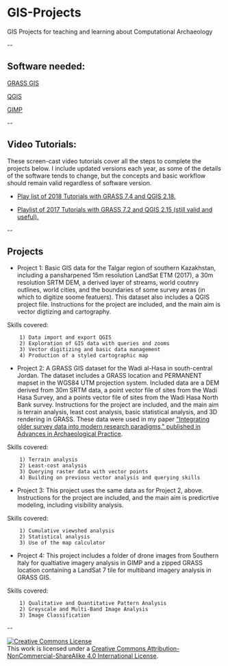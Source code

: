 # GIS-Projects

GIS Projects for teaching and learning about Computational Archaeology

--

## Software needed:

[GRASS GIS](http://grass.osgeo.org)

[QGIS](http://qgis.org)

[GIMP](http:///gimp.org)

--

## Video Tutorials:

These screen-cast video tutorials cover all the steps to complete the projects below. I include updated versions each year, as some of the details of the software tends to change, but the concepts and basic workflow should remain valid regardless of software version.

- [Play list of 2018 Tutorials with GRASS 7.4 and QGIS 2.18.](https://www.youtube.com/embed/videoseries?list=PLSCH2IXZ2pHoKPR1EvH82OGgUnGrwQiDw)

- [Playlist of 2017 Tutorials with GRASS 7.2 and QGIS 2.15 (still valid and useful).](https://www.youtube.com/embed/videoseries?list=PLSCH2IXZ2pHqkSs9H19xhbW2MyxWC2F2h)

--

## Projects

- Project 1: Basic GIS data for the Talgar region of southern Kazakhstan, including a pansharpened 15m resolution LandSat ETM (2017), a 30m resolution SRTM DEM, a derived layer of streams, world coutnry outlines, world cities, and the boundaries of some survey areas (in which to digitize soome featuers). This dataset also includes a QGIS project file. Instructions for the project are included, and the main aim is vector digtizing and cartography. 

Skills covered:

        1) Data import and export QGIS
        2) Exploration of GIS data with queries and zooms
        3) Vector digitizing and basic data management
        4) Production of a styled cartographic map

- Project 2: A GRASS GIS dataset for the Wadi al-Hasa in south-central Jordan. The dataset includes a GRASS location and PERMANENT mapset in the WGS84 UTM projection system. Included data are a DEM derived from 30m SRTM data, a point vector file of sites from the Wadi Hasa Survey, and a points vector file of sites from the Wadi Hasa North Bank survey. Instructions for the project are included, and the main aim is terrain analysis, least cost analysis, basic statistical analysis, and 3D rendering in GRASS. These data were used in my paper ["Integrating older survey data into modern research paradigms," published in Advances in Archaeological Practice](https://www.researchgate.net/profile/Isaac_Ullah/publication/284705699_Integrating_Older_Survey_Data_into_Modern_Research_Paradigms_Identifying_and_Correcting_Spatial_Error_in_Legacy_Datasets/links/574dd8c208ae061b33038523.pdf). 

Skills covered:

        1) Terrain analysis
        2) Least-cost analysis
        3) Querying raster data with vector points
        4) Building on previous vector analysis and querying skills

- Project 3: This project uses the same data as for Project 2, above. Instructions for the project are included, and the main aim is predicrtive modeling, including visibility analysis.

Skills covered:

        1) Cumulative viewshed analysis
        2) Statistical analysis
        3) Use of the map calculator

- Project 4: This project includes a folder of drone images from Southern Italy for qualtiative imagery analysis in GIMP and a zipped GRASS location containing a LandSat 7 tile for multiband imagery analysis in GRASS GIS. 

Skills covered:

        1) Qualitative and Quantitative Pattern Analysis
        2) Greyscale and Multi-Band Image Analysis
        3) Image Classification

--

<a rel="license" href="http://creativecommons.org/licenses/by-nc-sa/4.0/"><img alt="Creative Commons License" style="border-width:0" src="https://i.creativecommons.org/l/by-nc-sa/4.0/88x31.png" /></a><br />This work is licensed under a <a rel="license" href="http://creativecommons.org/licenses/by-nc-sa/4.0/">Creative Commons Attribution-NonCommercial-ShareAlike 4.0 International License</a>.

